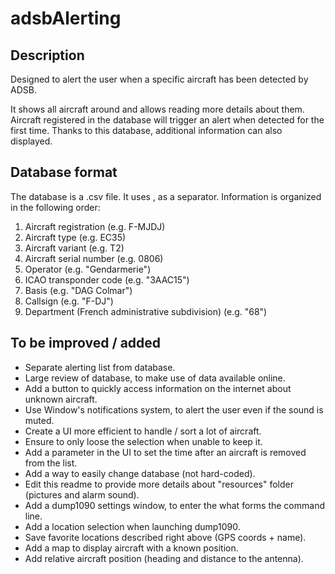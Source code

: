 # adsbAlerting

## Description
Designed to alert the user when a specific aircraft has been detected by ADSB.

It shows all aircraft around and allows reading more details about them.
Aircraft registered in the database will trigger an alert when detected for the first time.
Thanks to this database, additional information can also displayed.

## Database format
The database is a .csv file. It uses , as a separator.
Information is organized in the following order:
1. Aircraft registration (e.g. F-MJDJ)
2. Aircraft type (e.g. EC35)
3. Aircraft variant (e.g. T2)
4. Aircraft serial number (e.g. 0806)
5. Operator (e.g. "Gendarmerie")
6. ICAO transponder code (e.g. "3AAC15")
7. Basis (e.g. "DAG Colmar")
8. Callsign (e.g. "F-DJ")
9. Department (French administrative subdivision) (e.g. "68")

## To be improved / added
- Separate alerting list from database.
- Large review of database, to make use of data available online.
- Add a button to quickly access information on the internet about unknown aircraft.
- Use Window's notifications system, to alert the user even if the sound is muted.
- Create a UI more efficient to handle / sort a lot of aircraft.
- Ensure to only loose the selection when unable to keep it.
- Add a parameter in the UI to set the time after an aircraft is removed from the list.
- Add a way to easily change database (not hard-coded).
- Edit this readme to provide more details about "resources" folder (pictures and alarm sound).
- Add a dump1090 settings window, to enter the what forms the command line.
- Add a location selection when launching dump1090.
- Save favorite locations described right above (GPS coords + name).
- Add a map to display aircraft with a known position.
- Add relative aircraft position (heading and distance to the antenna).
